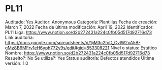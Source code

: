 # PL11

Auditado: Yes
Auditor: Anonymous
Categoría: Plantillas
Fecha de creación: March 7, 2022
Fecha de última modificación: April 19, 2022
Identificador: PL11
Liga: https://www.notion.so/d2b272431a224c0fb05d517d92716d73 
Link auditoría: https://docs.google.com/spreadsheets/d/1ijM3c2toD_CvIW2xA5B-gMz8B6MFrv1eH6yph772y9s/edit#gid=853308221
Nivel o status: Estático
Nombre: https://www.notion.so/d2b272431a224c0fb05d517d92716d73 
Resuelto?: No
Se utiliza?: Yes
Status auditoría: Defectos atendidos
Última versión: 1.0